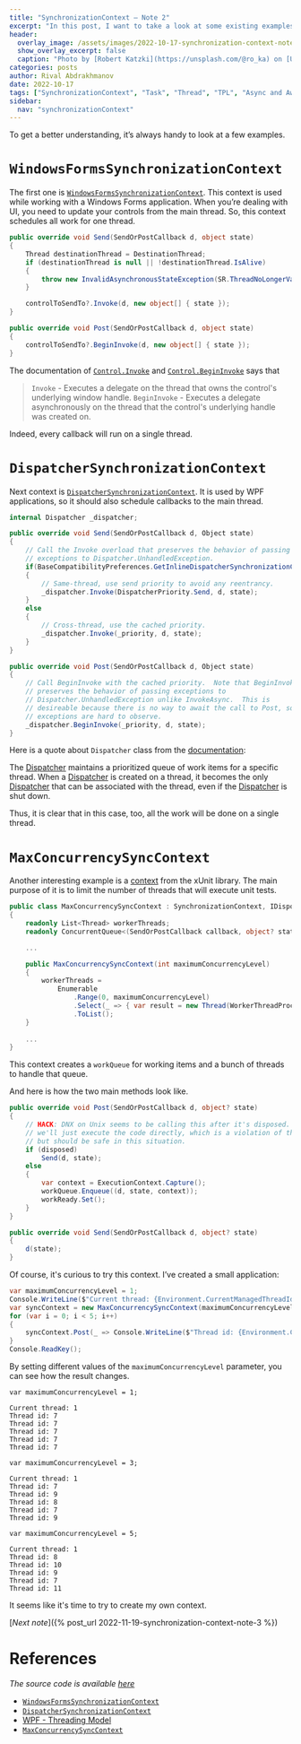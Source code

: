 ```yaml
---
title: "SynchronizationContext — Note 2"
excerpt: "In this post, I want to take a look at some existing examples of SynchronizationContext."
header:
  overlay_image: /assets/images/2022-10-17-synchronization-context-note-2/cover.jpg
  show_overlay_excerpt: false
  caption: "Photo by [Robert Katzki](https://unsplash.com/@ro_ka) on [Unsplash](https://unsplash.com)"
categories: posts
author: Rival Abdrakhmanov
date: 2022-10-17
tags: ["SynchronizationContext", "Task", "Thread", "TPL", "Async and Await"]
sidebar:
  nav: "synchronizationContext"
---
```

To get a better understanding, it’s always handy to look at a few examples.

# `WindowsFormsSynchronizationContext`

The first one
is [`WindowsFormsSynchronizationContext`](https://github.com/dotnet/winforms/blob/main/src/System.Windows.Forms/src/System/Windows/Forms/WindowsFormsSynchronizationContext.cs).
This context is used while working with a Windows Forms application. When you’re dealing with UI, you need to update
your controls from the main thread. So, this context schedules all work for one thread.

```csharp
public override void Send(SendOrPostCallback d, object state)
{
    Thread destinationThread = DestinationThread;
    if (destinationThread is null || !destinationThread.IsAlive)
    {
        throw new InvalidAsynchronousStateException(SR.ThreadNoLongerValid);
    }

    controlToSendTo?.Invoke(d, new object[] { state });
}

public override void Post(SendOrPostCallback d, object state)
{
    controlToSendTo?.BeginInvoke(d, new object[] { state });
}
```

The documentation
of [`Control.Invoke`](https://learn.microsoft.com/en-us/dotnet/api/system.windows.forms.control.invoke?view=windowsdesktop-6.0)
and [`Control.BeginInvoke`](https://learn.microsoft.com/en-us/dotnet/api/system.windows.forms.control.begininvoke?view=windowsdesktop-6.0)
says that

> `Invoke` - Executes a delegate on the thread that owns the control's underlying window handle.
`BeginInvoke` - Executes a delegate asynchronously on the thread that the control's underlying handle was created on.

Indeed, every callback will run on a single thread.

# `DispatcherSynchronizationContext`

Next context
is [`DispatcherSynchronizationContext`](https://github.com/dotnet/wpf/blob/main/src/Microsoft.DotNet.Wpf/src/WindowsBase/System/Windows/Threading/DispatcherSynchronizationContext.cs).
It is used by WPF applications, so it should also schedule callbacks to the main thread.

```csharp
internal Dispatcher _dispatcher;

public override void Send(SendOrPostCallback d, Object state)
{
    // Call the Invoke overload that preserves the behavior of passing
    // exceptions to Dispatcher.UnhandledException.  
    if(BaseCompatibilityPreferences.GetInlineDispatcherSynchronizationContextSend() && _dispatcher.CheckAccess())
    {
        // Same-thread, use send priority to avoid any reentrancy.
        _dispatcher.Invoke(DispatcherPriority.Send, d, state);
    }
    else
    {
        // Cross-thread, use the cached priority.
        _dispatcher.Invoke(_priority, d, state);
    }
}

public override void Post(SendOrPostCallback d, Object state)
{
    // Call BeginInvoke with the cached priority.  Note that BeginInvoke
    // preserves the behavior of passing exceptions to
    // Dispatcher.UnhandledException unlike InvokeAsync.  This is
    // desireable because there is no way to await the call to Post, so
    // exceptions are hard to observe.
    _dispatcher.BeginInvoke(_priority, d, state);
}
```

Here is a quote about `Dispatcher` class from
the [documentation](https://learn.microsoft.com/en-us/dotnet/api/system.windows.threading.dispatcher?view=windowsdesktop-6.0):

>
The [Dispatcher](https://learn.microsoft.com/en-us/dotnet/api/system.windows.threading.dispatcher?view=windowsdesktop-6.0)
maintains a prioritized queue of work items for a specific thread.
When
a [Dispatcher](https://learn.microsoft.com/en-us/dotnet/api/system.windows.threading.dispatcher?view=windowsdesktop-6.0)
is created on a thread, it becomes the
only [Dispatcher](https://learn.microsoft.com/en-us/dotnet/api/system.windows.threading.dispatcher?view=windowsdesktop-6.0)
that can be associated with the thread, even if
the [Dispatcher](https://learn.microsoft.com/en-us/dotnet/api/system.windows.threading.dispatcher?view=windowsdesktop-6.0)
is shut down.

Thus, it is clear that in this case, too, all the work will be done on a single thread.

# `MaxConcurrencySyncContext`

Another interesting example is
a [context](https://github.com/xunit/xunit/blob/main/src/xunit.v3.core/Sdk/MaxConcurrencySyncContext.cs) from the xUnit
library. The main purpose of it is to limit the number of threads that will execute unit tests.

```csharp
public class MaxConcurrencySyncContext : SynchronizationContext, IDisposable
{
    readonly List<Thread> workerThreads;
    readonly ConcurrentQueue<(SendOrPostCallback callback, object? state, ExecutionContext? context)> workQueue = new();

    ...

    public MaxConcurrencySyncContext(int maximumConcurrencyLevel)
    {
        workerThreads =
            Enumerable
                .Range(0, maximumConcurrencyLevel)
                .Select(_ => { var result = new Thread(WorkerThreadProc); result.Start(); return result; })
                .ToList();
    }
    
    ...
}
```

This context creates a `workQueue` for working items and a bunch of threads to handle that queue.

And here is how the two main methods look like.

```csharp
public override void Post(SendOrPostCallback d, object? state)
{
    // HACK: DNX on Unix seems to be calling this after it's disposed. In that case,
    // we'll just execute the code directly, which is a violation of the contract
    // but should be safe in this situation.
    if (disposed)
        Send(d, state);
    else
    {
        var context = ExecutionContext.Capture();
        workQueue.Enqueue((d, state, context));
        workReady.Set();
    }
}

public override void Send(SendOrPostCallback d, object? state)
{
    d(state);
}
```

Of course, it's curious to try this context. I’ve created a small application:

```csharp
var maximumConcurrencyLevel = 1;
Console.WriteLine($"Current thread: {Environment.CurrentManagedThreadId}");
var syncContext = new MaxConcurrencySyncContext(maximumConcurrencyLevel);
for (var i = 0; i < 5; i++)
{
    syncContext.Post(_ => Console.WriteLine($"Thread id: {Environment.CurrentManagedThreadId}"), null);
}
Console.ReadKey();
```

By setting different values of the `maximumConcurrencyLevel` parameter, you can see how the result changes.

`var maximumConcurrencyLevel = 1;`

```
Current thread: 1
Thread id: 7
Thread id: 7
Thread id: 7
Thread id: 7
Thread id: 7
```

`var maximumConcurrencyLevel = 3;`

```
Current thread: 1
Thread id: 7
Thread id: 9
Thread id: 8
Thread id: 7
Thread id: 9
```

`var maximumConcurrencyLevel = 5;`

```
Current thread: 1
Thread id: 8
Thread id: 10
Thread id: 9
Thread id: 7
Thread id: 11
```

It seems like it's time to try to create my own context.

[*Next note*]({% post_url 2022-11-19-synchronization-context-note-3 %})

# References

*The source code is available [here](https://github.com/rafaelldi/asynchronous-playground/tree/main/synchronization-context-app)*

- [`WindowsFormsSynchronizationContext`](https://github.com/dotnet/winforms/blob/main/src/System.Windows.Forms/src/System/Windows/Forms/WindowsFormsSynchronizationContext.cs)
- [`DispatcherSynchronizationContext`](https://github.com/dotnet/wpf/blob/main/src/Microsoft.DotNet.Wpf/src/WindowsBase/System/Windows/Threading/DispatcherSynchronizationContext.cs)
- [WPF - Threading Model](https://learn.microsoft.com/en-us/dotnet/desktop/wpf/advanced/threading-model)
- [`MaxConcurrencySyncContext`](https://github.com/xunit/xunit/blob/main/src/xunit.v3.core/Sdk/MaxConcurrencySyncContext.cs)